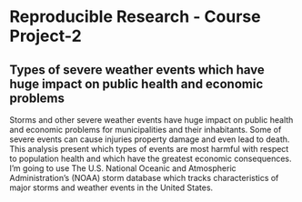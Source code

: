 # Reproducible Research - Course Project-2

## Types of severe weather events which have huge impact on public health and economic problems

Storms and other severe weather events have huge impact on public health and economic problems for municipalities and their inhabitants. Some of severe events can cause injuries property damage and even lead to death. This analysis present which types of events are most harmful with respect to population health and which have the greatest economic consequences.
I’m going to use The U.S. National Oceanic and Atmospheric Administration’s (NOAA) storm database which tracks characteristics of major storms and weather events in the United States.

